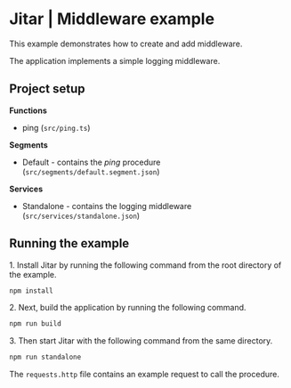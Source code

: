 
# Jitar | Middleware example

This example demonstrates how to create and add middleware.

The application implements a simple logging middleware.

## Project setup

**Functions**

* ping (`src/ping.ts`)

**Segments**

* Default - contains the *ping* procedure (`src/segments/default.segment.json`)

**Services**

* Standalone - contains the logging middleware (`src/services/standalone.json`)

## Running the example

1\. Install Jitar by running the following command from the root directory of the example.

```bash
npm install
```

2\. Next, build the application by running the following command.

```bash
npm run build
```

3\. Then start Jitar with the following command from the same directory.

```bash
npm run standalone
```

The ``requests.http`` file contains an example request to call the procedure.

